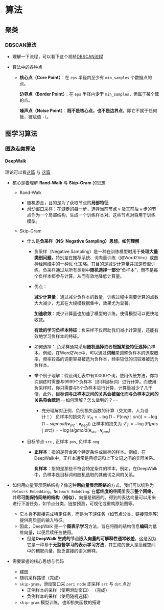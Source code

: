 # 算法

## 聚类

### DBSCAN算法

* 理解一下流程，可以看下这个视频[DBSCAN流程](https://www.bilibili.com/video/BV17L4y147W2/?spm_id_from=333.337.search-card.all.click&vd_source=56ba8a8ec52809c81ce429c827dc30ab)

* 算法中的各种点

  * **核心点（Core Point）**：在 `eps` 半径内至少有 `min_samples` 个数据点的点。

    **边界点（Border Point）**：在 `eps` 半径内**少于** `min_samples`，但属于某个簇的点。

    **噪声点（Noise Point）**：**既不是核心点，也不是边界点**，即它不属于任何簇，被赋值 `-1`。

## 图学习算法

### 图游走类算法

#### DeepWalk

理论可以看[这篇](https://zhuanlan.zhihu.com/p/56380812) 与 [这篇](https://zhuanlan.zhihu.com/p/397710211)

* 核心是要理解 **Rand-Walk**  与 **Skip-Gram** 的思想

  * Rand-Walk

    * 随机游走，目的是为了获取节点的**局部特征**
    * 滑动窗口采样：在游走的每一步，选择当前节点 `v` 及其前后 `w` 步的节点作为一个局部结构，生成一个训练样本对。这些节点对将用于训练模型。

  * Skip-Gram

    * 什么是**负采样（NS: Negative Sampling）思想，如何理解**

      * 负采样（Negative Sampling）是一种在训练模型时用于**处理大量类别问题**，特别是在推荐系统、词向量训练（如Word2Vec）或图神经网络中的一种优	化策略。其目的是减少计算量并加速模型训练。负采样通过从所有类别中**随机选择一部分**“负样本”，而不是每个负样本都参与计算，从而有效地降低计算量。

      * 优点：

        **减少计算量**：通过减少负样本的数量，训练过程中需要计算的点数大大减少，尤其在大规模数据集中，效果尤为显著。

        **加速收敛**：减少计算量也加速了模型的训练，使得模型可以更快地收敛。

        **有效的学习负样本特征**：负采样不仅帮助我们减小计算量，还能有效地学习负样本的特征。

      * 如何选择：
        负采样通常采用**随机选择**或者**根据某些特征选择**负样本。例如，在Word2Vec中，可以通过**词频**来调整负样本的选取概率，频率较高的词更容易被选为负样本，频率较低的词较难被选为负样本。
      * 举个例子理解：假设词汇表中有10000个词，使用传统方法，你每次训练时需要与9999个负样本（即非目标词）进行计算。而使用负采样时，你只需要与5个负样本进行计算，计算量减少了几千倍。此外，**目标词与正样本之间的关系会被强化而与负样本之间的关系将会疏远**==如何理解？怎么做到的？==
        * 充分理解对正例、负例损失函数的计算（交叉熵、人为设计！）
          负样本的损失为 $\mathcal{L}_N = -\log(1-P(neg \mid src))=-\log(1-sigmoid(\mathbf{v}_{src} \cdot \mathbf{v}_{neg}))$
          正样本的损失为 $\mathcal{L}_{T}=-\log(P(pos \mid src))= -\log(sigmoid(\mathbf{v}_{src} \cdot \mathbf{v}_{pos})$

    * 目标节点 `src` , 正样本 `pos`, 负样本 `neg`

      * **正样本**：指的是符合某个特定条件或目标的样本。例如，在DeepWalk中，正样本通常是目标词和上下文词之间的实际关系。

        **负样本**：指的是那些不符合特定条件的样本。例如，在DeepWalk中，负样本是目标词和随机选取的其他词之间的关系。

* 如何用向量表示网络结构？像这种**用向量表示网络**的方式，我们可以统称为 `Network Embedding`。`Network Embdding`: 在**低纬度的空间**里表示**整个网络**，并**尽可能保持网络的结构（相似）**，向量是稠密的。得到的表达向量可以用来进行下游任务，如节点分类，链接预测，可视化或重构原始图等。

  * 它本身不直接完成特定任务，而是为下游任务（如节点分类、链接预测等）提供高质量的输入特征。
  * 因此，DeepWalk 是一个**图表示学习**方法，旨在将图的结构信息**编码**为低维向量，以便后续任务使用。
    * 但是**DeepWalk 生成的节点嵌入向量的可解释性通常较差**，这是因为它是一种基于**无监督学习的表示学习方法**，其生成的嵌入是高维空间中的稠密向量，缺乏直接的语义解释。

* 需要掌握的核心思想与代码

  * 建图
  * 随机采样路径（完成）
  * `skip-gram`，滑动窗口采 `pari node` 即采样 `src` 与 `dst` 点对
    * 正例样本的采样（使用滑动窗口）	（完成）
    * 负例样本的采样（使用随机选择）
  * `skip-gram` 模型训练，也即损失函数的搭建



